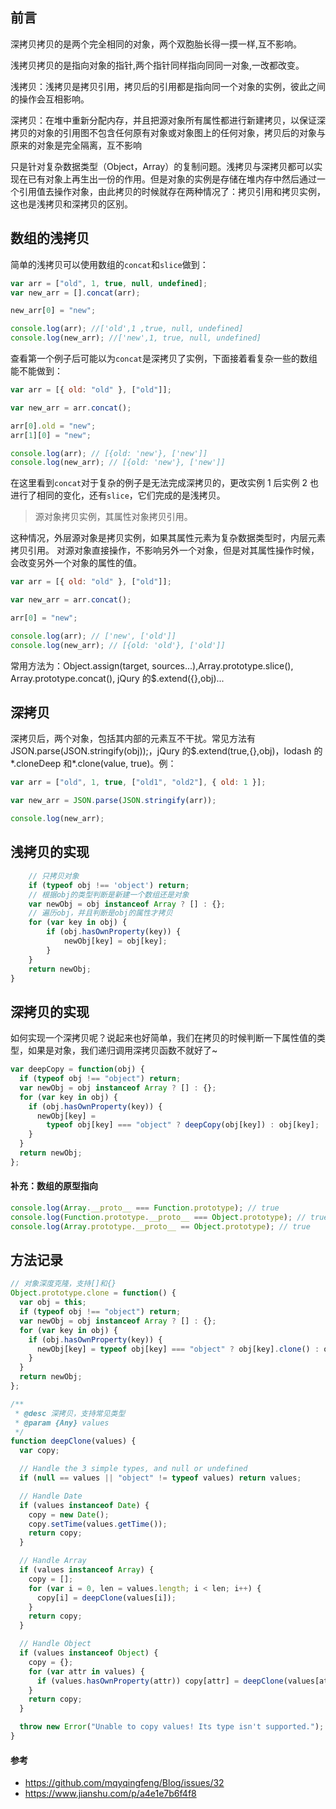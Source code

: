 ## 前言

深拷贝拷贝的是两个完全相同的对象，两个双胞胎长得一摸一样,互不影响。

浅拷贝拷贝的是指向对象的指针,两个指针同样指向同同一对象,一改都改变。

浅拷贝：浅拷贝是拷贝引用，拷贝后的引用都是指向同一个对象的实例，彼此之间的操作会互相影响。

深拷贝：在堆中重新分配内存，并且把源对象所有属性都进行新建拷贝，以保证深拷贝的对象的引用图不包含任何原有对象或对象图上的任何对象，拷贝后的对象与原来的对象是完全隔离，互不影响

只是针对复杂数据类型（Object，Array）的复制问题。浅拷贝与深拷贝都可以实现在已有对象上再生出一份的作用。但是对象的实例是存储在堆内存中然后通过一个引用值去操作对象，由此拷贝的时候就存在两种情况了：拷贝引用和拷贝实例，这也是浅拷贝和深拷贝的区别。

## 数组的浅拷贝

简单的浅拷贝可以使用数组的`concat`和`slice`做到：

```js
var arr = ["old", 1, true, null, undefined];
var new_arr = [].concat(arr);

new_arr[0] = "new";

console.log(arr); //['old',1 ,true, null, undefined]
console.log(new_arr); //['new',1, true, null, undefined]
```

查看第一个例子后可能以为`concat`是深拷贝了实例，下面接着看复杂一些的数组能不能做到：

```js
var arr = [{ old: "old" }, ["old"]];

var new_arr = arr.concat();

arr[0].old = "new";
arr[1][0] = "new";

console.log(arr); // [{old: 'new'}, ['new']]
console.log(new_arr); // [{old: 'new'}, ['new']]
```

在这里看到`concat`对于复杂的例子是无法完成深拷贝的，更改实例 1 后实例 2 也进行了相同的变化，还有`slice`，它们完成的是浅拷贝。

> 源对象拷贝实例，其属性对象拷贝引用。

这种情况，外层源对象是拷贝实例，如果其属性元素为复杂数据类型时，内层元素拷贝引用。
对源对象直接操作，不影响另外一个对象，但是对其属性操作时候，会改变另外一个对象的属性的值。

```js
var arr = [{ old: "old" }, ["old"]];

var new_arr = arr.concat();

arr[0] = "new";

console.log(arr); // ['new', ['old']]
console.log(new_arr); // [{old: 'old'}, ['old']]
```

常用方法为：Object.assign(target, sources...),Array.prototype.slice(), Array.prototype.concat(), jQury 的\$.extend({},obj)...

## 深拷贝

深拷贝后，两个对象，包括其内部的元素互不干扰。常见方法有 JSON.parse(JSON.stringify(obj));，jQury 的\$.extend(true,{},obj)，lodash 的*.cloneDeep 和*.clone(value, true)。例：

```js
var arr = ["old", 1, true, ["old1", "old2"], { old: 1 }];

var new_arr = JSON.parse(JSON.stringify(arr));

console.log(new_arr);
```

## 浅拷贝的实现

```js
    // 只拷贝对象
    if (typeof obj !== 'object') return;
    // 根据obj的类型判断是新建一个数组还是对象
    var newObj = obj instanceof Array ? [] : {};
    // 遍历obj，并且判断是obj的属性才拷贝
    for (var key in obj) {
        if (obj.hasOwnProperty(key)) {
            newObj[key] = obj[key];
        }
    }
    return newObj;
}
```

## 深拷贝的实现

如何实现一个深拷贝呢？说起来也好简单，我们在拷贝的时候判断一下属性值的类型，如果是对象，我们递归调用深拷贝函数不就好了~

```js
var deepCopy = function(obj) {
  if (typeof obj !== "object") return;
  var newObj = obj instanceof Array ? [] : {};
  for (var key in obj) {
    if (obj.hasOwnProperty(key)) {
      newObj[key] =
        typeof obj[key] === "object" ? deepCopy(obj[key]) : obj[key];
    }
  }
  return newObj;
};
```

#### 补充：数组的原型指向

```js
console.log(Array.__proto__ === Function.prototype); // true
console.log(Function.prototype.__proto__ === Object.prototype); // true
console.log(Array.prototype.__proto__ == Object.prototype); // true
```

## 方法记录

```js
// 对象深度克隆，支持[]和{}
Object.prototype.clone = function() {
  var obj = this;
  if (typeof obj !== "object") return;
  var newObj = obj instanceof Array ? [] : {};
  for (var key in obj) {
    if (obj.hasOwnProperty(key)) {
      newObj[key] = typeof obj[key] === "object" ? obj[key].clone() : obj[key];
    }
  }
  return newObj;
};
```

```js
/**
 * @desc 深拷贝，支持常见类型
 * @param {Any} values
 */
function deepClone(values) {
  var copy;

  // Handle the 3 simple types, and null or undefined
  if (null == values || "object" != typeof values) return values;

  // Handle Date
  if (values instanceof Date) {
    copy = new Date();
    copy.setTime(values.getTime());
    return copy;
  }

  // Handle Array
  if (values instanceof Array) {
    copy = [];
    for (var i = 0, len = values.length; i < len; i++) {
      copy[i] = deepClone(values[i]);
    }
    return copy;
  }

  // Handle Object
  if (values instanceof Object) {
    copy = {};
    for (var attr in values) {
      if (values.hasOwnProperty(attr)) copy[attr] = deepClone(values[attr]);
    }
    return copy;
  }

  throw new Error("Unable to copy values! Its type isn't supported.");
}
```

#### 参考

- https://github.com/mqyqingfeng/Blog/issues/32
- https://www.jianshu.com/p/a4e1e7b6f4f8
